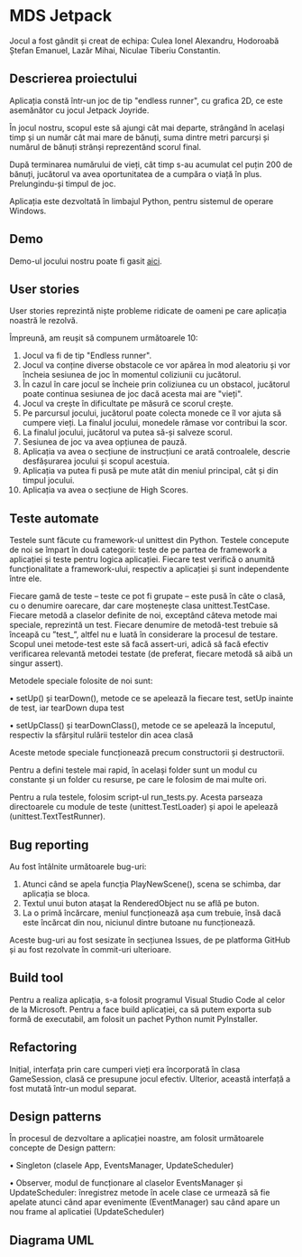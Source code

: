 # MDS Jetpack
Jocul a fost gândit și creat de echipa: Culea Ionel Alexandru, Hodoroabă Ștefan Emanuel, Lazăr Mihai, Niculae Tiberiu Constantin.

## Descrierea proiectului
Aplicația constă într-un joc de tip "endless runner", cu grafica 2D, ce este asemănător cu jocul Jetpack Joyride.

În jocul nostru, scopul este să ajungi cât mai departe, strângând în același timp și un număr cât mai mare de bănuți, suma dintre metri parcurși și numărul de bănuți strânși reprezentând scorul final.

După terminarea numărului de vieți, cât timp s-au acumulat cel puțin 200 de bănuți, jucătorul va avea oportunitatea de a cumpăra o viață în plus. Prelungindu-și timpul de joc.

Aplicația este dezvoltată în limbajul Python, pentru sistemul de operare Windows.

## Demo
Demo-ul jocului nostru poate fi gasit [aici](https://www.youtube.com/watch?v=e4r82uQ2hro).

## User stories
User stories reprezintă niște probleme ridicate de oameni pe care aplicația noastră le rezolvă.

Împreună, am reușit să compunem următoarele 10:

1. Jocul va fi de tip "Endless runner".
2. Jocul va conține diverse obstacole ce vor apărea în mod aleatoriu și vor încheia sesiunea de joc în momentul coliziunii cu jucătorul.
3. În cazul în care jocul se încheie prin coliziunea cu un obstacol, jucătorul poate continua sesiunea de joc dacă acesta mai are "vieți".
4. Jocul va crește în dificultate pe măsură ce scorul crește.
5. Pe parcursul jocului, jucătorul poate colecta monede ce îl vor ajuta să cumpere vieți. La finalul jocului, monedele rămase vor contribui la scor.
6. La finalul jocului, jucătorul va putea să-și salveze scorul.
7. Sesiunea de joc va avea opțiunea de pauză.
8. Aplicația va avea o secțiune de instrucțiuni ce arată controalele, descrie desfășurarea jocului și scopul acestuia.
9. Aplicația va putea fi pusă pe mute atât din meniul principal, cât și din timpul jocului.
10. Aplicația va avea o secțiune de High Scores.

## Teste automate
Testele sunt făcute cu framework-ul unittest din Python. Testele concepute de noi se împart în două categorii: teste de pe partea de framework a aplicației și teste pentru logica aplicației. Fiecare test verifică o anumită funcționalitate a framework-ului, respectiv a aplicației și sunt independente între ele.

Fiecare gamă de teste – teste ce pot fi grupate – este pusă în câte o clasă, cu o denumire oarecare, dar care moștenește clasa unittest.TestCase. Fiecare metodă a claselor definite de noi, exceptând câteva metode mai speciale, reprezintă un test. Fiecare denumire de metodă-test trebuie să înceapă cu ”test_”, altfel nu e luată în considerare la procesul de testare. Scopul unei metode-test este să facă assert-uri, adică să facă efectiv verificarea relevantă metodei testate (de preferat, fiecare metodă să aibă un singur assert).

Metodele speciale folosite de noi sunt:

•	setUp() și tearDown(), metode ce se apelează la fiecare test, setUp inainte de test, iar tearDown dupa test

•	setUpClass() și tearDownClass(), metode ce se apelează la începutul, respectiv la sfârșitul rulării testelor din acea clasă

Aceste metode speciale funcționează precum constructorii și destructorii.

Pentru a defini testele mai rapid, în același folder sunt un modul cu constante și un folder cu resurse, pe care le folosim de mai multe ori.

Pentru a rula testele, folosim script-ul run_tests.py. Acesta parseaza directoarele cu module de teste (unittest.TestLoader) și apoi le apelează (unittest.TextTestRunner).

## Bug reporting
Au fost întâlnite următoarele bug-uri:

1. Atunci când se apela funcția PlayNewScene(), scena se schimba, dar aplicația se bloca.
2. Textul unui buton atașat la RenderedObject nu se află pe buton.
3. La o primă încărcare, meniul funcționează așa cum trebuie, însă dacă este încărcat din nou, niciunul dintre butoane nu funcționează.

Aceste bug-uri au fost sesizate în secțiunea Issues, de pe platforma GitHub și au fost rezolvate în commit-uri ulterioare.

## Build tool
Pentru a realiza aplicația, s-a folosit programul Visual Studio Code al celor de la Microsoft. Pentru a face build aplicației, ca să putem exporta sub formă de executabil, am folosit un pachet Python numit PyInstaller.

## Refactoring
Inițial, interfața prin care cumperi vieți era încorporată în clasa GameSession, clasă ce presupune jocul efectiv. Ulterior, această interfață a fost mutată într-un modul separat.

## Design patterns
În procesul de dezvoltare a aplicației noastre, am folosit următoarele concepte de Design pattern:

•	Singleton (clasele App, EventsManager, UpdateScheduler)

•	Observer, modul de funcționare al claselor EventsManager și UpdateScheduler: înregistrez metode în acele clase ce urmează să fie apelate atunci când apar evenimente (EventManager) sau când apare un nou frame al aplicatiei (UpdateScheduler)

## Diagrama UML
